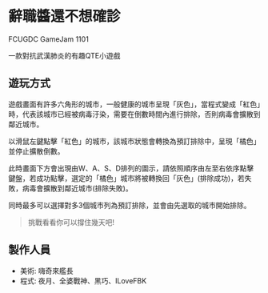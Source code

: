# 辭職醬還不想確診
FCUGDC GameJam 1101

一款對抗武漢肺炎的有趣QTE小遊戲

## 遊玩方式
遊戲畫面有許多六角形的城市，一般健康的城市呈現「灰色」，當程式變成「紅色」時，代表該城市已經被病毒汙染，需要在倒數時間內進行排除，否則病毒會擴散到鄰近城市。

以滑鼠左鍵點擊「紅色」的城市，該城市狀態會轉換為預訂排除中，呈現「橘色」並停止擴散倒數。

此時畫面下方會出現由W、A、S、D排列的圖示，請依照順序由左至右依序點擊鍵盤，若成功點擊，選定的「橘色」城市將被轉換回「灰色」(排除成功)，若失敗，病毒會擴散到鄰近城市(排除失敗)。

同時最多可以選擇對多3個城市列為預訂排除，並會由先選取的城市開始排除。

> 挑戰看看你可以撐住幾天吧!

## 製作人員
* 美術: 嗨奇來艦長
* 程式: 夜月、全婆戰神、黑巧、ILoveFBK
